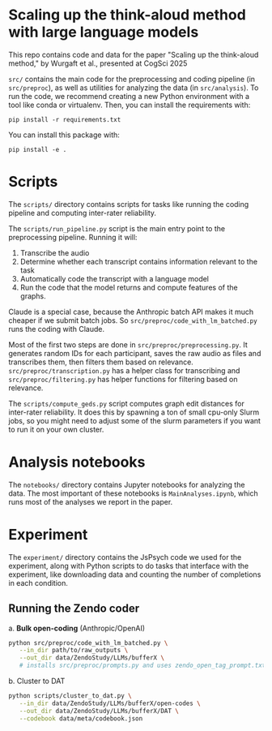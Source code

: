 # Scaling up the think-aloud method with large language models

This repo contains code and data for the paper "Scaling up the think-aloud method," by Wurgaft et al., presented at
CogSci 2025

`src/` contains the main code for the preprocessing and coding pipeline (in `src/preproc`), as well 
as utilities for analyzing the data (in `src/analysis`). To run the code, we recommend creating a
new Python environment with a tool like conda or virtualenv. Then, you can install the requirements
with:

```
pip install -r requirements.txt
```

You can install this package with:

```
pip install -e .
```

# Scripts

The `scripts/` directory contains scripts for tasks like running the coding pipeline and computing 
inter-rater reliability.

The `scripts/run_pipeline.py` script is the main entry point to the preprocessing pipeline. Running it will:

1. Transcribe the audio
2. Determine whether each transcript contains information relevant to the task
3. Automatically code the transcript with a language model
4. Run the code that the model returns and compute features of the graphs.

Claude is a special case, because the Anthropic batch API makes it much cheaper if we submit batch
jobs. So `src/preproc/code_with_lm_batched.py` runs the coding with Claude.

Most of the first two steps are done in `src/preproc/preprocessing.py`. It generates random IDs for each
participant, saves the raw audio as files and transcribes them, then filters them based on 
relevance. `src/preproc/transcription.py` has a helper class for transcribing and 
`src/preproc/filtering.py` has helper functions for filtering based on relevance.

The `scripts/compute_geds.py` script computes graph edit distances for inter-rater reliability.
It does this by spawning a ton of small cpu-only Slurm jobs, so you might need to adjust some of 
the slurm parameters if you want to run it on your own cluster.

# Analysis notebooks

The `notebooks/` directory contains Jupyter notebooks for analyzing the data. The most important of
these notebooks is `MainAnalyses.ipynb`, which runs most of the analyses we report in the paper. 

# Experiment

The `experiment/` directory contains the JsPsych code we used for the experiment, along with Python
scripts to do tasks that interface with the experiment, like downloading data and counting the
number of completions in each condition.

## Running the Zendo coder

a. **Bulk open-coding** (Anthropic/OpenAI)
```bash
python src/preproc/code_with_lm_batched.py \
   --in_dir path/to/raw_outputs \
   --out_dir data/ZendoStudy/LLMs/bufferX \
   # installs src/preproc/prompts.py and uses zendo_open_tag_prompt.txt
```

b. Cluster to DAT

```bash
python scripts/cluster_to_dat.py \
   --in_dir data/ZendoStudy/LLMs/bufferX/open-codes \
   --out_dir data/ZendoStudy/LLMs/bufferX/DAT \
   --codebook data/meta/codebook.json
```

